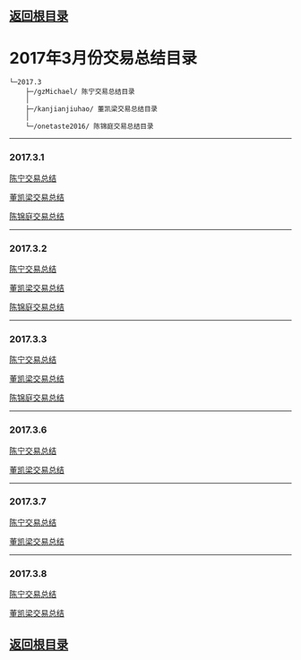 ## [返回根目录](../)

# 2017年3月份交易总结目录

    └─2017.3
        ├─/gzMichael/ 陈宁交易总结目录
        │ 
        ├─/kanjianjiuhao/ 董凯梁交易总结目录
        │ 
        └─/onetaste2016/ 陈锦庭交易总结目录


------

### 2017.3.1

[陈宁交易总结](./gzMichael/gzMichael-20170301.md)

[董凯梁交易总结](./kanjianjiuhao/20170301/20170301.md)

[陈锦庭交易总结](./onetaste2016/2017.03.01/陈锦庭2017.03.01.md)

------ 

### 2017.3.2

[陈宁交易总结](./gzMichael/gzMichael-20170302.md)

[董凯梁交易总结](./kanjianjiuhao/20170302/20170302.md)

[陈锦庭交易总结](./onetaste2016/2017.03.02/陈锦庭2017.03.02.md)

------

### 2017.3.3

[陈宁交易总结](./gzMichael/gzMichael-20170303.md)

[董凯梁交易总结](./kanjianjiuhao/20170303/20170303.md)

[陈锦庭交易总结](./onetaste2016/2017.03.03/陈锦庭2017.03.03.md)

------

### 2017.3.6

[陈宁交易总结](./gzMichael/gzMichael-20170301.md)

[董凯梁交易总结](./kanjianjiuhao/20170301/20170301.md)

------

### 2017.3.7

[陈宁交易总结](./gzMichael/gzMichael-20170307.md)

[董凯梁交易总结](./kanjianjiuhao/20170307/20170307.md)

------

### 2017.3.8

[陈宁交易总结](./gzMichael/gzMichael-20170308.md)

[董凯梁交易总结](./kanjianjiuhao/20170308/20170308.md)


## [返回根目录](../)